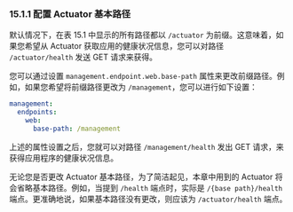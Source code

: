 ### 15.1.1 配置 Actuator 基本路径

默认情况下，在表 15.1 中显示的所有路径都以 `/actuator` 为前缀。这意味着，如果您希望从 Actuator 获取应用的健康状况信息，您可以对路径 `/actuator/health` 发送 GET 请求来获得。

您可以通过设置 `management.endpoint.web.base-path` 属性来更改前缀路径。例如，如果您希望将前缀路径更改为 `/management`，您可以进行如下设置：

```yaml
management:
  endpoints:
    web:
      base-path: /management
```

上述的属性设置之后，您就可以对路径 `/management/health` 发出 GET 请求，来获得应用程序的健康状况信息。

无论您是否更改 Actuator 基本路径，为了简洁起见，本章中用到的 Actuator 将会省略基本路径。例如，当提到 `/health` 端点时，实际是 `/{base path}/health` 端点。更准确地说，如果基本路径没有更改，则应该为 `/actuator/health` 端点。
